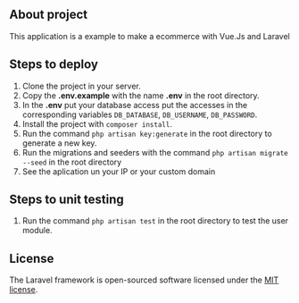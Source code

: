 ## About project

This application is a example to make a ecommerce with Vue.Js and Laravel

## Steps to deploy

1. Clone the project in your server.
2. Copy the **.env.example** with the name **.env** in the root directory.
3. In the **.env** put your database access put the accesses in the corresponding variables `DB_DATABASE`, `DB_USERNAME`, `DB_PASSWORD`.
4. Install the project with `composer install`.
5. Run the command `php artisan key:generate` in the root directory to generate a new key.
6. Run the migrations and seeders with the command `php artisan migrate --seed` in the root directory
7. See the aplication un your IP or your custom domain

## Steps to unit testing
1. Run the command `php artisan test` in the root directory to test the user module.

## License

The Laravel framework is open-sourced software licensed under the [MIT license](https://opensource.org/licenses/MIT).

